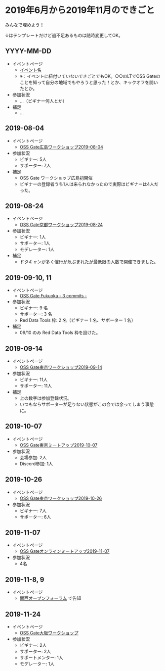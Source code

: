 # 2019年6月から2019年11月のできごと

みんなで埋めよう！

↓はテンプレートだけど過不足あるものは随時変更してOK。

## YYYY-MM-DD

* イベントページ
  * [イベント名](https://oss-gate.doorkeeper.jp/events/EVENT_ID)
  * ※：イベントに紐付いていないできごとでもOK。○○のLTでOSS Gateのことを知って自分の地域でもやろうと思った！とか、キックオフを開いたとか。
* 参加状況
  * ...（ビギナー何人とか）
* 補足
  * ...

## 2019-08-04

* イベントページ
  * [OSS Gate広島ワークショップ2019-08-04](https://oss-gate.doorkeeper.jp/events/94891)
* 参加状況
  * ビギナー: 5人
  * サポーター: 7人
* 補足
  * OSS Gate ワークショップ広島初開催
  * ビギナーの登録者うち1人は来られなかったので実際はビギナーは4人だった。

## 2019-08-24

* イベントページ
  * [OSS Gate京都ワークショップ2019-08-24](https://oss-gate.doorkeeper.jp/events/94677)
* 参加状況
  * ビギナー: 1人
  * サポーター: 1人
  * モデレーター: 1人
* 補足
  * ドタキャンが多く催行が危ぶまれたが最低限の人数で開催できました。

## 2019-09-10, 11

* イベントページ
  * [OSS Gate Fukuoka - 3 commits -](https://oss-gate-fukuoka.connpass.com/event/143877/)
* 参加状況
  * ビギナー: 9 名
  * サポーター: 3 名
  * Red Data Tools 枠: 2 名（ビギナー 1 名、サポーター 1 名）
* 補足
  * 09/10 のみ Red Data Tools 枠を設けた。

## 2019-09-14

* イベントページ
  * [OSS Gate東京ワークショップ2019-09-14](https://oss-gate.doorkeeper.jp/events/90538)
* 参加状況
  * ビギナー: 11人
  * サポーター: 11人
* 補足
  * 上の数字は参加登録状況。
  * いつもならサポーターが足りない状態がこの会では余ってしまう事態に。

## 2019-10-07

* イベントページ
  * [OSS Gate東京ミートアップ2019-10-07](https://oss-gate.doorkeeper.jp/events/97386)
* 参加状況
  * 会場参加: 2人
  * Discord参加: 1人

## 2019-10-26

* イベントページ
  * [OSS Gate東京ワークショップ2019-10-26](https://oss-gate.doorkeeper.jp/events/92468)
* 参加状況
  * ビギナー: 7人
  * サポーター: 6人

## 2019-11-07

* イベントページ
  * [OSS Gateオンラインミートアップ2019-11-07](https://oss-gate.doorkeeper.jp/events/98922)
* 参加状況
  * 4名

## 2019-11-8, 9

* イベントページ
  * [関西オープンフォーラム](https://www.k-of.jp/2019/) で告知

## 2019-11-24

* イベントページ
  * [OSS Gate大阪ワークショップ](https://oss-gate.doorkeeper.jp/events/100178)
* 参加状況
  * ビギナー: 2人
  * サポーター: 2人
  * サポートメンター: 1人
  * モデレーター: 1人
  
